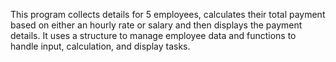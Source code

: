 This program collects details for 5 employees, calculates their total payment based on either an hourly rate or salary and then displays the payment details. It uses a structure to manage employee data and functions to handle input, calculation, and display tasks.
